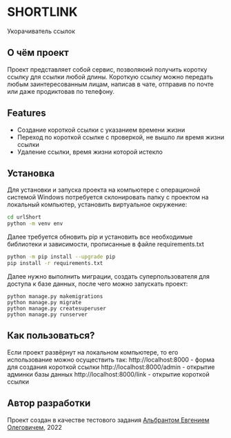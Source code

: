 # SHORTLINK
Укорачиватель ссылок
## О чём проект
Проект представляет собой сервис, позволяюий получить коротку ссылку для ссылки любой длины. Короткую ссылку можно передать любым заинтересованным лицам, написав в чате, отправив по почте или даже продиктовав по телефону.
## Features
- Создание короткой ссылки с указанием времени жизни
- Переход по короткой ссылке с проверкой, не вышло ли время жизни ссылки
- Удаление ссылки, время жизни которой истекло

## Установка
Для установки и запуска проекта на компьютере с операционой системой Windows потребуется склонировать папку с проектом на локальный компьютер, установить виртуальное окружение:

```sh
cd urlShort
python -m venv env
```

Далее требуется обновить pip и установить все необходимые библиотеки и зависимости, прописанные в файле requirements.txt

```sh
python -m pip install --upgrade pip
pip install -r requirements.txt
```
Далее нужно выполнить миграции, создать суперпользователя для доступа к базе данных, после чего можно запускать проект:
```
python manage.py makemigrations
python manage.py migrate
python manage.py createsuperuser
python manage.py runserver
```
## Как пользоваться?
Если проект развёрнут на локальном компьютере, то его использование можно осуществить так:
http://localhost:8000 - форма для создания короткой ссылки
http://localhost:8000/admin - открытие админки базы данных
http://localhost:8000/link - открытие короткой ссылки

## Автор разработки
Проект создан в качестве тестового задания
[Альбрантом Евгением Олеговичем](http://github.com/albrant), 2022
